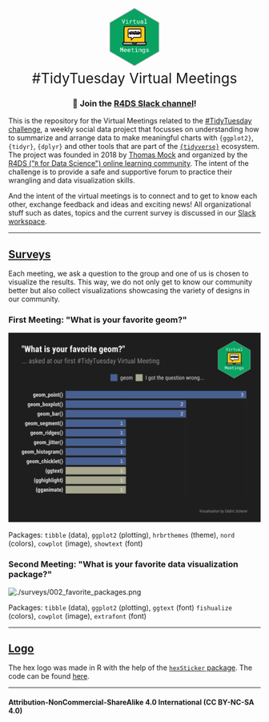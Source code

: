 <h1 style="font-weight:normal" align="center">
  <img src="https://raw.githubusercontent.com/Z3tt/TidyTuesday-Virtual-Meetings/master/logo/tt_vm_hex.png" width=20%;><br>
  &nbsp;#TidyTuesday Virtual Meetings&nbsp;
</h1>

<div align="center">

### :loudspeaker: Join the [R4DS Slack channel](r4ds.io/join)!

</div>

This is the repository for the Virtual Meetings related to the [#TidyTuesday challenge](https://github.com/rfordatascience/tidytuesday), a weekly social data project that focusses on understanding how to summarize and arrange data to make meaningful charts with `{ggplot2}`, `{tidyr}`, `{dplyr}` and other tools that are part of the [`{tidyverse}`](https://www.tidyverse.org/) ecosystem. The project was founded in 2018 by [Thomas Mock](https://thomasmock.netlify.com/) and organized by the [R4DS ("`R` for Data Science") online learning community](https://twitter.com/r4dscommunity). The intent of the challenge is to provide a safe and supportive forum to practice their wrangling and data visualization skills.  

And the intent of the virtual meetings is to connect and to get to know each other, exchange feedback and ideas and exciting news! All organizational stuff such as dates, topics and the current survey is discussed in our [Slack workspace](https://www.rfordatasci.com/).

***

## [Surveys](https://github.com/Z3tt/TidyTuesday-Virtual-Meetings/tree/master/surveys/)

Each meeting, we ask a question to the group and one of us is chosen to visualize the results. This way, we do not only get to know our community better but also collect visualizations showcasing the variety of designs in  our community.

### First Meeting: "What is your favorite geom?"
![./surveys/001_favorite_geoms.png](https://raw.githubusercontent.com/Z3tt/TidyTuesday-Virtual-Meetings/master/surveys/001_favorite_geoms.png)

Packages: `tibble` (data), `ggplot2` (plotting), `hrbrthemes` (theme), `nord` (colors), `cowplot` (image), `showtext` (font)



### Second Meeting: "What is your favorite data visualization package?"

![./surveys/002_favorite_packages.png](https://raw.githubusercontent.com/Z3tt/TidyTuesday-Virtual-Meetings/master/surveys/002_favorite_packages.png)

Packages: `tibble` (data), `ggplot2` (plotting), `ggtext` (font) `fishualize` (colors), `cowplot` (image), `extrafont` (font)

***

## [Logo](https://github.com/Z3tt/TidyTuesday-Virtual-Meetings/tree/master/logo/)

The hex logo was made in R with the help of the [`hexSticker` package](https://github.com/GuangchuangYu/hexSticker). The code can be found [here](https://github.com/Z3tt/TidyTuesday-Virtual-Meetings/blob/master/logo/hexlogo_virtual_meetings.R).

***

#### Attribution-NonCommercial-ShareAlike 4.0 International (CC BY-NC-SA 4.0)
<div style="width:300px; height:200px">
<img src=https://camo.githubusercontent.com/00f7814990f36f84c5ea74cba887385d8a2f36be/68747470733a2f2f646f63732e636c6f7564706f7373652e636f6d2f696d616765732f63632d62792d6e632d73612e706e67 alt="" height="42">
</div>
